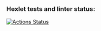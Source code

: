 ### Hexlet tests and linter status:
[![Actions Status](https://github.com/Eirleed/frontend-project-44/actions/workflows/hexlet-check.yml/badge.svg)](https://github.com/Eirleed/frontend-project-44/actions)